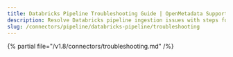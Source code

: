 ```yaml
---
title: Databricks Pipeline Troubleshooting Guide | OpenMetadata Support
description: Resolve Databricks pipeline ingestion issues with steps for connection validation, credential checks, and YAML config review.
slug: /connectors/pipeline/databricks-pipeline/troubleshooting
---
```


{% partial file="/v1.8/connectors/troubleshooting.md" /%}
